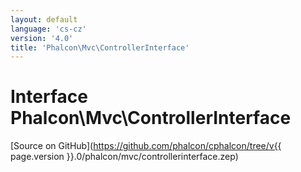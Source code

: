 ```yaml
---
layout: default
language: 'cs-cz'
version: '4.0'
title: 'Phalcon\Mvc\ControllerInterface'
---
```

# Interface **Phalcon\Mvc\ControllerInterface**

[Source on GitHub](https://github.com/phalcon/cphalcon/tree/v{{ page.version }}.0/phalcon/mvc/controllerinterface.zep)